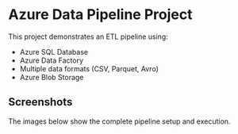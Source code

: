 # Azure Data Pipeline Project

This project demonstrates an ETL pipeline using:
- Azure SQL Database
- Azure Data Factory  
- Multiple data formats (CSV, Parquet, Avro)
- Azure Blob Storage

## Screenshots
The images below show the complete pipeline setup and execution.
